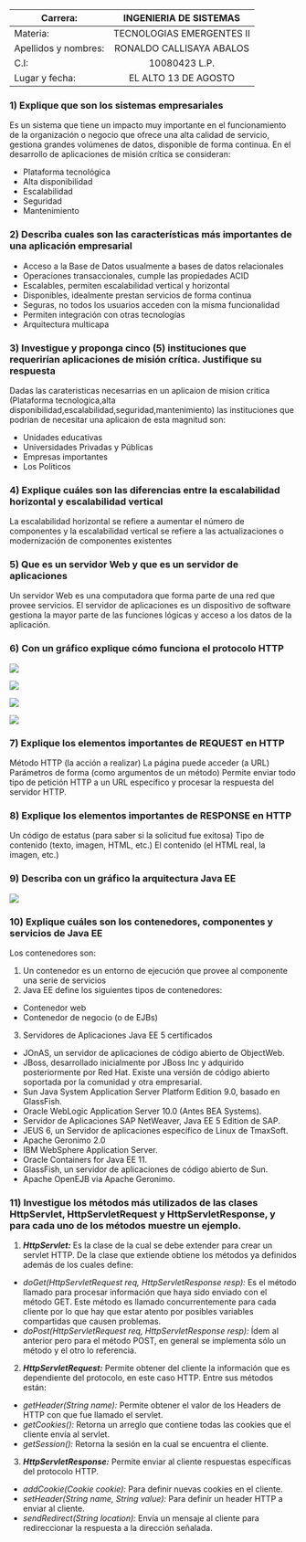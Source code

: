 | Carrera: | INGENIERIA DE SISTEMAS |   
| --- | :---: | 
| Materia: | TECNOLOGIAS EMERGENTES II |
| Apellidos y nombres: | RONALDO CALLISAYA ABALOS |  
| C.I: | 10080423 L.P. |  
| Lugar y fecha: | EL ALTO 13 DE AGOSTO |  

### 1) 	Explique que son los sistemas empresariales ###
Es un sistema que tiene un impacto muy importante en el funcionamiento de la organización o negocio que ofrece una alta calidad de servicio, gestiona grandes volúmenes de datos, disponible de forma continua.
En el desarrollo de aplicaciones de misión crítica se consideran:
* Plataforma tecnológica 
* Alta disponibilidad
* Escalabilidad
*	Seguridad
*	Mantenimiento
### 2)	Describa cuales son las características más importantes de una aplicación empresarial ###
*	Acceso a la Base de Datos usualmente a bases de datos relacionales
*	Operaciones transaccionales, cumple las propiedades ACID
*	Escalables, permiten escalabilidad vertical y horizontal
*	Disponibles, idealmente prestan servicios de forma continua
*	Seguras, no todos los usuarios acceden con la misma funcionalidad
*	Permiten integración con otras tecnologías
*	Arquitectura multicapa
### 3)	Investigue y proponga cinco (5) instituciones que requerirían aplicaciones de misión crítica. Justifique su respuesta ###
Dadas las carateristicas necesarrias en un aplicaion de mision critica (Plataforma tecnologica,alta disponibilidad,escalabilidad,seguridad,mantenimiento) las instituciones que podrian de necesitar una aplicaion de esta magnitud son:

* Unidades educativas
* Universidades Privadas y Públicas
* Empresas importantes
* Los Politicos

### 4)	Explique cuáles son las diferencias entre la escalabilidad horizontal y escalabilidad vertical ###
La escalabilidad horizontal se refiere a aumentar el número de componentes y la escalabilidad vertical  se refiere a las actualizaciones o modernización de componentes existentes
### 5)	Que es un servidor Web y que es un servidor de aplicaciones ###
Un servidor Web es una computadora que forma parte de una red que provee servicios.
El servidor de aplicaciones es un dispositivo de software gestiona la mayor parte de las funciones lógicas  y acceso a los datos de la aplicación. 

### 6)	Con un gráfico explique cómo funciona el protocolo HTTP ###

![](https://interpolados.files.wordpress.com/2017/03/159.png)

![](https://interpolados.files.wordpress.com/2017/03/218.png)

![](https://interpolados.files.wordpress.com/2017/03/314.png)

![](https://interpolados.files.wordpress.com/2017/03/48.png)

### 7)	Explique los elementos importantes de REQUEST en HTTP ###
Método HTTP (la acción a realizar)
La página puede acceder (a URL)
Parámetros de forma (como argumentos de un método)
Permite enviar todo tipo de petición HTTP a un URL específico y procesar la respuesta del servidor HTTP. 

### 8)	Explique los elementos importantes de RESPONSE en HTTP ###
Un código de estatus (para saber si la solicitud fue exitosa)
Tipo de contenido (texto, imagen, HTML, etc.)
El contenido (el HTML real, la imagen, etc.)

### 9)	Describa con un gráfico la arquitectura Java EE ###

![](http://eljaviador.com/images/javaee-01.gif)


### 10)	Explique cuáles son los contenedores, componentes y servicios de Java EE ###
Los contenedores son:
1. Un contenedor es un entorno de ejecución que provee al componente una serie de servicios
2.  Java EE define los siguientes tipos de contenedores:
-	Contenedor web
-	Contenedor de negocio (o de EJBs)
3. Servidores de Aplicaciones Java EE 5 certificados
* JOnAS, un servidor de aplicaciones de código abierto de ObjectWeb.
* JBoss, desarrollado inicialmente por JBoss Inc y adquirido posteriormente por Red Hat. Existe una versión de código abierto soportada por la comunidad y otra empresarial.
* Sun Java System Application Server Platform Edition 9.0, basado en GlassFish.
* Oracle WebLogic Application Server 10.0 (Antes BEA Systems).
* Servidor de Aplicaciones SAP NetWeaver, Java EE 5 Edition de SAP.
* JEUS 6, un Servidor de aplicaciones específico de Linux de TmaxSoft.
* Apache Geronimo 2.0
* IBM WebSphere Application Server.
* Oracle Containers for Java EE 11.
* GlassFish, un servidor de aplicaciones de código abierto de Sun.
* Apache OpenEJB via Apache Geronimo.

### 11)	Investigue los métodos más utilizados de las clases HttpServlet, HttpServletRequest y HttpServletResponse, y para cada uno de los métodos muestre un ejemplo. ###
1. ***HttpServlet:*** 
Es la clase de la cual se debe extender para crear un servlet HTTP. De la clase que extiende obtiene los métodos ya definidos además de los cuales define:
*	_doGet(HttpServletRequest req, HttpServletResponse resp):_ Es el método llamado para procesar información que haya sido enviado con el método GET. Este método es llamado concurrentemente para cada cliente por lo que hay que estar atento por posibles variables compartidas que causen problemas.
*	_doPost(HttpServletRequest req, HttpServletResponse resp):_ Ídem al anterior pero para el método POST, en general se implementa sólo un método y el otro lo referencia.
2. ***HttpServletRequest:***
Permite obtener del cliente la información que es dependiente del protocolo, en este caso HTTP. Entre sus métodos están:
*	_getHeader(String name):_ Permite obtener el valor de los Headers de HTTP con que fue llamado el servlet.
*	_getCookies():_ Retorna un arreglo que contiene todas las cookies que el cliente envía al servlet.
*	_getSession():_ Retorna la sesión en la cual se encuentra el cliente.
3. ***HttpServletResponse:***
Permite enviar al cliente respuestas específicas del protocolo HTTP.
*	_addCookie(Cookie cookie):_ Para definir nuevas cookies en el cliente.
*	_setHeader(String name, String value):_ Para definir un header HTTP a enviar al cliente.
*	_sendRedirect(String location):_ Envía un mensaje al cliente para redireccionar la respuesta a la dirección señalada.
